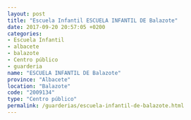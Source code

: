 ```yaml
---
layout: post
title: "Escuela Infantil ESCUELA INFANTIL DE Balazote"
date: 2017-09-20 20:57:05 +0200
categories:
- Escuela Infantil
- albacete
- balazote
- Centro público
- guarderia
name: "ESCUELA INFANTIL DE Balazote"
province: "Albacete"
location: "Balazote"
code: "2009134"
type: "Centro público"
permalink: /guarderias/escuela-infantil-de-balazote.html
---
```

